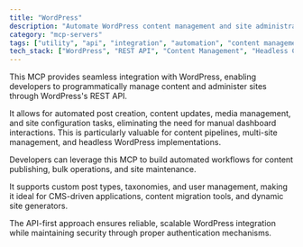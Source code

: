 ```yaml
---
title: "WordPress"
description: "Automate WordPress content management and site administration tasks through API integration without dashboard access."
category: "mcp-servers"
tags: ["utility", "api", "integration", "automation", "content management", "headless cms"]
tech_stack: ["WordPress", "REST API", "Content Management", "Headless CMS", "Web Development", "API-first approach"]
---
```


This MCP provides seamless integration with WordPress, enabling developers to programmatically manage content and administer sites through WordPress's REST API. 

It allows for automated post creation, content updates, media management, and site configuration tasks, eliminating the need for manual dashboard interactions. This is particularly valuable for content pipelines, multi-site management, and headless WordPress implementations.

Developers can leverage this MCP to build automated workflows for content publishing, bulk operations, and site maintenance. 

It supports custom post types, taxonomies, and user management, making it ideal for CMS-driven applications, content migration tools, and dynamic site generators. 

The API-first approach ensures reliable, scalable WordPress integration while maintaining security through proper authentication mechanisms.